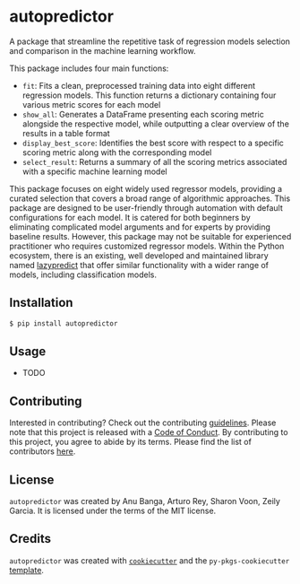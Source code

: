 # autopredictor

A package that streamline the repetitive task of regression models selection and comparison in the machine learning workflow.

This package includes four main functions:
- `fit`: Fits a clean, preprocessed training data into eight different regression models. This function returns a dictionary containing four various metric scores for each model
- `show_all`: Generates a DataFrame presenting each scoring metric alongside the respective model, while outputting a clear overview of the results in a table format
- `display_best_score`: Identifies the best score with respect to a specific scoring metric along with the corresponding model
- `select_result`: Returns a summary of all the scoring metrics associated with a specific machine learning model

This package focuses on eight widely used regressor models, providing a curated selection that covers a broad range of algorithmic approaches. This package are designed to be user-friendly through automation with default configurations for each model. It is catered for both beginners by eliminating complicated model arguments and for experts by providing baseline results. However, this package may not be suitable for experienced practitioner who requires customized regressor models. Within the Python ecosystem, there is an existing, well developed and maintained library named [lazypredict](https://pypi.org/project/lazypredict/) that offer similar functionality with a wider range of models, including classification models.

## Installation

```bash
$ pip install autopredictor
```

## Usage

- TODO



## Contributing

Interested in contributing? Check out the contributing [guidelines](https://github.com/UBC-MDS/autopredictor/blob/main/CONTRIBUTING.md). Please note that this project is released with a [Code of Conduct](https://github.com/UBC-MDS/autopredictor/blob/main/CONDUCT.md). By contributing to this project, you agree to abide by its terms. Please find the list of contributors [here](https://github.com/UBC-MDS/autopredictor/blob/main/CONTRIBUTORS.md).

## License

`autopredictor` was created by Anu Banga, Arturo Rey, Sharon Voon, Zeily Garcia. It is licensed under the terms of the MIT license.

## Credits

`autopredictor` was created with [`cookiecutter`](https://cookiecutter.readthedocs.io/en/latest/) and the `py-pkgs-cookiecutter` [template](https://github.com/py-pkgs/py-pkgs-cookiecutter).
